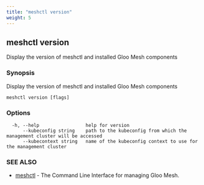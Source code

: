 ```yaml
---
title: "meshctl version"
weight: 5
---
```

## meshctl version

Display the version of meshctl and installed Gloo Mesh components

### Synopsis

Display the version of meshctl and installed Gloo Mesh components

```
meshctl version [flags]
```

### Options

```
  -h, --help                 help for version
      --kubeconfig string    path to the kubeconfig from which the management cluster will be accessed
      --kubecontext string   name of the kubeconfig context to use for the management cluster
```

### SEE ALSO

* [meshctl](../meshctl)	 - The Command Line Interface for managing Gloo Mesh.


